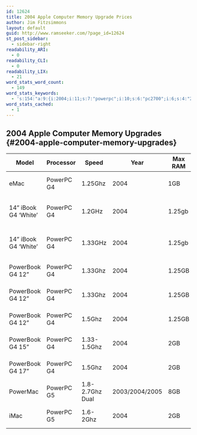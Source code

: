 ```yaml
---
id: 12624
title: 2004 Apple Computer Memory Upgrade Prices
author: Jim Fitzsimmons
layout: default
guid: http://www.ramseeker.com/?page_id=12624
st_post_sidebar:
  - sidebar-right
readability_ARI:
  - 0
readability_CLI:
  - 0
readability_LIX:
  - 21
word_stats_word_count:
  - 149
word_stats_keywords:
  - 's:154:"a:9:{i:2004;i:11;s:7:"powerpc";i:10;s:6:"pc2700";i:6;s:4:"25gb";i:5;s:6:"sodimm";i:7;s:5:"33ghz";i:3;s:9:"powerbook";i:5;s:6:"200pin";i:5;s:4:"5ghz";i:3;}";'
word_stats_cached:
  - 1
---
```

## 2004 Apple Computer Memory Upgrades {#2004-apple-computer-memory-upgrades}

| Model                | Processor  | Speed           | Year           | Max RAM | Check Prices                   |
| -------------------- | ---------- | --------------- | -------------- | ------- | ------------------------------ |
| eMac                 | PowerPC G4 | 1.25Ghz         | 2004           | 1GB     | [200 Pin PC2700 SDRAM][1]      |
| 14” iBook G4 ‘White’ | PowerPC G4 | 1.2GHz          | 2004           | 1.25gb  | [200 Pin DDR PC2100 SODIMM][1] |
| 14” iBook G4 ‘White’ | PowerPC G4 | 1.33GHz         | 2004           | 1.25gb  | [200 Pin DDR PC2100 SODIMM][1] |
| PowerBook G4 12”     | PowerPC G4 | 1.33Ghz         | 2004           | 1.25GB  | [200Pin PC2700 SODIMM][1]      |
| PowerBook G4 12”     | PowerPC G4 | 1.33Ghz         | 2004           | 1.25GB  | [200Pin PC2700 SODIMM][1]      |
| PowerBook G4 12”     | PowerPC G4 | 1.5Ghz          | 2004           | 1.25GB  | [200Pin PC2700 SODIMM][1]      |
| PowerBook G4 15”     | PowerPC G4 | 1.33-1.5Ghz     | 2004           | 2GB     | [200Pin PC2700 SODIMM][1]      |
| PowerBook G4 17”     | PowerPC G4 | 1.5Ghz          | 2004           | 2GB     | [200Pin PC2700 SODIMM][1]      |
| PowerMac             | PowerPC G5 | 1.8-2.7Ghz Dual | 2003/2004/2005 | 8GB     | [184 Pin PC3200 DDR][2]        |
| iMac                 | PowerPC G5 | 1.6-2Ghz        | 2004           | 2GB     | [184 Pin PC3200 DDR2][3]       |

 [1]: http://www.ramseeker.com/200-pin-pc2700-ddr-memory-upgrade-prices/
 [2]: http://www.ramseeker.com/184-pin-ddr2-pc3200-sdram-memory-upgrade-prices/
 [3]: http://www.ramseeker.com/2014/10/apple-imac-memory-upgrade-prices/#184-pin-pc3200-ddr2-memory-prices
